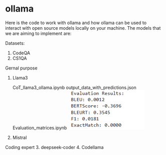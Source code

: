 # ollama
Here is the code to work with ollama and how ollama can be used to interact with open source models locally on your machine.
The models that we are aiming to implement are:

Datasets:
1. CodeQA
2. CS1QA

Gernal purpose 

1. Llama3

    CoT_llama3_ollama.ipynb
        output_data_with_predictions.json
        Evaluation_matrices.ipynb
        ![alt text](image.png)
2. Mistral

Coding expert
3. deepseek-coder
4. Codellama
